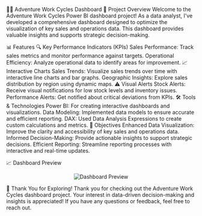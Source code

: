🚴‍♂️ Adventure Work Cycles Dashboard
🌟 Project Overview
Welcome to the Adventure Work Cycles Power BI dashboard project! As a data analyst, I've developed a comprehensive dashboard designed to optimize the visualization of key sales and operations data. This dashboard provides valuable insights and supports strategic decision-making.

📊 Features
🔍 Key Performance Indicators (KPIs)
Sales Performance: Track sales metrics and monitor performance against targets.
Operational Efficiency: Analyze operational data to identify areas for improvement.
📈 Interactive Charts
Sales Trends: Visualize sales trends over time with interactive line charts and bar graphs.
Geographic Insights: Explore sales distribution by region using dynamic maps.
⚠️ Visual Alerts
Stock Alerts: Receive visual notifications for low stock levels and inventory issues.
Performance Alerts: Get notified about critical deviations from KPIs.
🛠 Tools & Technologies
Power BI: For creating interactive dashboards and visualizations.
Data Modeling: Implemented data models to ensure accurate and efficient reporting.
DAX: Used Data Analysis Expressions to create custom calculations and metrics.
🚀 Objectives
Enhanced Data Visualization: Improve the clarity and accessibility of key sales and operations data.
Informed Decision-Making: Provide actionable insights to support strategic decisions.
Efficient Reporting: Streamline reporting processes with interactive and real-time updates.

📈 Dashboard Preview
<p align="center"> <img src="https://github.com/danielafortiruiz/AdventureWorkCycles/blob/main/dashboard_preview.png?raw=true" alt="Dashboard Preview"> </p>

🙌 Thank You for Exploring!
Thank you for checking out the Adventure Work Cycles dashboard project. Your interest in data-driven decision-making and insights is appreciated! If you have any questions or feedback, feel free to reach out.

